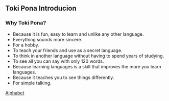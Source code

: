 ## Toki Pona Introducion

### Why Toki Pona?

* Because it is fun, easy to learn
and unlike any other language.
* Everything sounds more sincere.
* For a hobby.
* To teach your friends and use as a secret language.
* To think in another language without having to spend years of studying.
* To see all you can say with only 120 words.
* Because learning languages is a skill that improves the more you learn languages.
* Because it teaches you to see things differently.
* For simple talking.

[Alphabet](Alphabet.md)